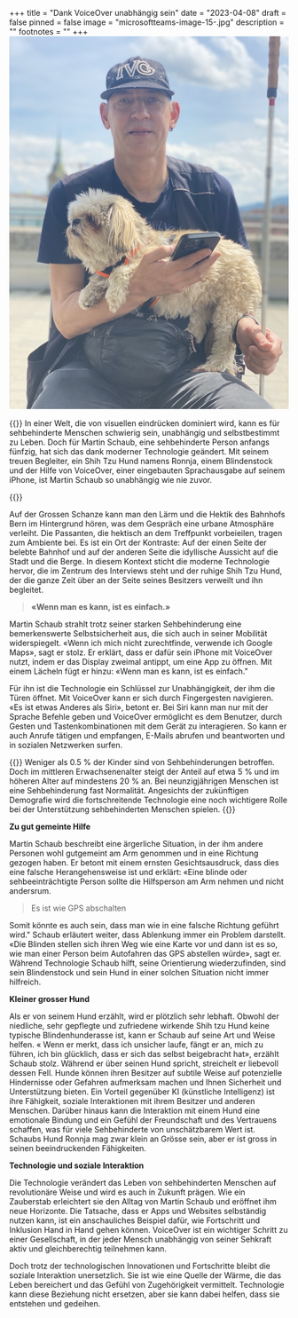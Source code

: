 +++
title = "Dank VoiceOver unabhängig sein"
date = "2023-04-08"
draft = false
pinned = false
image = "microsoftteams-image-15-.jpg"
description = ""
footnotes = ""
+++
![Martin Schaub mit seinen Hilfsmitteln](microsoftteams-image-15-.png)

{{<lead>}}
In einer Welt, die von visuellen eindrücken dominiert wird, kann es für sehbehinderte Menschen schwierig sein, unabhängig und selbstbestimmt zu Leben. Doch für Martin Schaub, eine sehbehinderte Person anfangs fünfzig, hat sich das dank moderner Technologie geändert. Mit seinem treuen Begleiter, ein Shih Tzu Hund namens Ronnja, einem Blindenstock und der Hilfe von VoiceOver, einer eingebauten Sprachausgabe auf seinem iPhone, ist Martin Schaub so unabhängig wie nie zuvor. 

{{</lead>}}

Auf der Grossen Schanze kann man den Lärm und die Hektik des Bahnhofs Bern im Hintergrund hören, was dem Gespräch eine urbane Atmosphäre verleiht. Die Passanten, die hektisch an dem Treffpunkt vorbeieilen, tragen zum Ambiente bei. Es ist ein Ort der Kontraste: Auf der einen Seite der belebte Bahnhof und auf der anderen Seite die idyllische Aussicht auf die Stadt und die Berge. In diesem Kontext sticht die moderne Technologie hervor, die im Zentrum des Interviews steht und der ruhige Shih Tzu Hund, der die ganze Zeit über an der Seite seines Besitzers verweilt und ihn begleitet. 

> **«Wenn man es kann, ist es einfach.»**

Martin Schaub strahlt trotz seiner starken Sehbehinderung eine bemerkenswerte Selbstsicherheit aus, die sich auch in seiner Mobilität widerspiegelt. «Wenn ich mich nicht zurechtfinde, verwende ich Google Maps», sagt er stolz. Er erklärt, dass er dafür sein iPhone mit VoiceOver nutzt, indem er das Display zweimal antippt, um eine App zu öffnen. Mit einem Lächeln fügt er hinzu: «Wenn man es kann, ist es einfach."

Für ihn ist die Technologie ein Schlüssel zur Unabhängigkeit, der ihm die Türen öffnet. Mit VoiceOver kann er sich durch Fingergesten navigieren. «Es ist etwas Anderes als Siri», betont er. Bei Siri kann man nur mit der Sprache Befehle geben und VoiceOver ermöglicht es dem Benutzer, durch Gesten und Tastenkombinationen mit dem Gerät zu interagieren. So kann er auch Anrufe tätigen und empfangen, E-Mails abrufen und beantworten und in sozialen Netzwerken surfen.

{{<box>}}
Weniger als 0.5 % der Kinder sind von Sehbehinderungen betroffen. Doch im mittleren Erwachsenenalter steigt der Anteil auf etwa 5 % und im höheren Alter auf mindestens 20 % an. Bei neunzigjährigen Menschen ist eine Sehbehinderung fast Normalität. Angesichts der zukünftigen Demografie wird die fortschreitende Technologie eine noch wichtigere Rolle bei der Unterstützung sehbehinderten Menschen spielen.
{{</box>}}

**Zu gut gemeinte Hilfe**

Martin Schaub beschreibt eine ärgerliche Situation, in der ihm andere Personen wohl gutgemeint am Arm genommen und in eine Richtung gezogen haben. Er betont mit einem ernsten Gesichtsausdruck, dass dies eine falsche Herangehensweise ist und erklärt: «Eine blinde oder sehbeeinträchtigte Person sollte die Hilfsperson am Arm nehmen und nicht andersrum. 

> Es ist wie GPS abschalten 

Somit könnte es auch sein, dass man wie in eine falsche Richtung geführt wird." Schaub erläutert weiter, dass Ablenkung immer ein Problem darstellt. «Die Blinden stellen sich ihren Weg wie eine Karte vor und dann ist es so, wie man einer Person beim Autofahren das GPS abstellen würde», sagt er. Während Technologie Schaub hilft, seine Orientierung wiederzufinden, sind sein Blindenstock und sein Hund in einer solchen Situation nicht immer hilfreich.

**Kleiner grosser Hund**

Als er von seinem Hund erzählt, wird er plötzlich sehr lebhaft. Obwohl der niedliche, sehr gepflegte und zufriedene wirkende Shih tzu Hund keine typische Blindenhunderasse ist, kann er Schaub auf seine Art und Weise helfen. « Wenn er merkt, dass ich unsicher laufe, fängt er an, mich zu führen, ich bin glücklich, dass er sich das selbst beigebracht hat», erzählt Schaub stolz. Während er über seinen Hund spricht, streichelt er liebevoll dessen Fell. Hunde können ihren Besitzer auf subtile Weise auf potenzielle Hindernisse oder Gefahren aufmerksam machen und Ihnen Sicherheit und Unterstützung bieten. Ein Vorteil gegenüber KI (künstliche Intelligenz) ist ihre Fähigkeit, soziale Interaktionen mit ihrem Besitzer und anderen Menschen. Darüber hinaus kann die Interaktion mit einem Hund eine emotionale Bindung und ein Gefühl der Freundschaft und des Vertrauens schaffen, was für viele Sehbehinderte von unschätzbarem Wert ist. Schaubs Hund Ronnja mag zwar klein an Grösse sein, aber er ist gross in seinen beeindruckenden Fähigkeiten.

**Technologie und soziale Interaktion**

Die Technologie verändert das Leben von sehbehinderten Menschen auf revolutionäre Weise und wird es auch in Zukunft prägen. Wie ein Zauberstab erleichtert sie den Alltag von Martin Schaub und eröffnet ihm neue Horizonte. Die Tatsache, dass er Apps und Websites selbständig nutzen kann, ist ein anschauliches Beispiel dafür, wie Fortschritt und Inklusion Hand in Hand gehen können. VoiceOver ist ein wichtiger Schritt zu einer Gesellschaft, in der jeder Mensch unabhängig von seiner Sehkraft aktiv und gleichberechtig teilnehmen kann.

Doch trotz der technologischen Innovationen und Fortschritte bleibt die soziale Interaktion unersetzlich. Sie ist wie eine Quelle der Wärme, die das Leben bereichert und das Gefühl von Zugehörigkeit vermittelt. Technologie kann diese Beziehung nicht ersetzen, aber sie kann dabei helfen, dass sie entstehen und gedeihen.